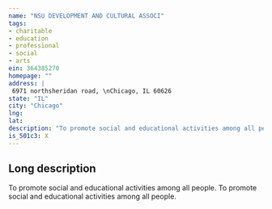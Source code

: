 ```yaml
---
name: "NSU DEVELOPMENT AND CULTURAL ASSOCI"
tags:
- charitable
- education
- professional
- social
- arts
ein: 364385270
homepage: ""
address: |
 6971 northsheridan road, \nChicago, IL 60626
state: "IL"
city: "Chicago"
lng: 
lat: 
description: "To promote social and educational activities among all people. "
is_501c3: X
---
```


## Long description

To promote social and educational activities among all people. To promote social and educational activities among all people. 
